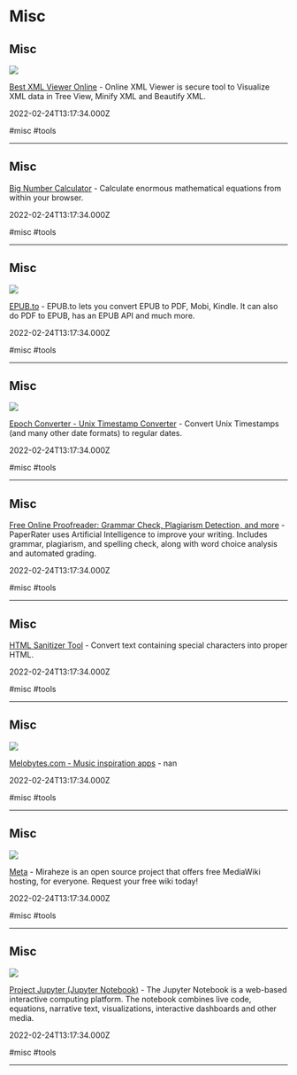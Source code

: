 # Misc

## Misc

![](https://jsonformatter.org/img/xml-viewer.png)

[Best XML Viewer Online](https://jsonformatter.org/xml-viewer) - Online XML Viewer is secure tool to Visualize XML data in Tree View, Minify XML and Beautify XML.

2022-02-24T13:17:34.000Z

#misc #tools

---

## Misc

[Big Number Calculator](https://defuse.ca/big-number-calculator.htm) - Calculate enormous mathematical equations from within your browser.

2022-02-24T13:17:34.000Z

#misc #tools

---

## Misc

![](https://epub.to/static/epub.png)

[EPUB.to](https://epub.to) - EPUB.to lets you convert EPUB to PDF,  Mobi, Kindle.  It can also do PDF to EPUB, has an EPUB API and much more.

2022-02-24T13:17:34.000Z

#misc #tools

---

## Misc

![](https://www.epochconverter.com/img/epochconverter-og-img.png)

[Epoch Converter - Unix Timestamp Converter](https://www.epochconverter.com) - Convert Unix Timestamps (and many other date formats) to regular dates.

2022-02-24T13:17:34.000Z

#misc #tools

---

## Misc

[Free Online Proofreader: Grammar Check, Plagiarism Detection, and more](https://www.paperrater.com) - PaperRater uses Artificial Intelligence to improve your writing.  Includes grammar, plagiarism, and spelling check, along with word choice analysis and automated grading.

2022-02-24T13:17:34.000Z

#misc #tools

---

## Misc

[HTML Sanitizer Tool](https://defuse.ca/html-sanitize.htm) - Convert text containing special characters into proper HTML.

2022-02-24T13:17:34.000Z

#misc #tools

---

## Misc

![](https://dcxote2kf3ou4.cloudfront.net/1818599180193c104f9a4779444a1d84af00ccdf3e88788184db61eeffcae965/melobytes-default.png)

[Melobytes.com - Music inspiration apps](https://melobytes.com/en) - nan

2022-02-24T13:17:34.000Z

#misc #tools

---

## Misc

![](https://miraheze.org/images/Miraheze-Logo-1200px.png)

[Meta](https://miraheze.org) - Miraheze is an open source project that offers free MediaWiki hosting, for everyone. Request your free wiki today!

2022-02-24T13:17:34.000Z

#misc #tools

---

## Misc

![](https://jupyter.org/assets/share.png)

[Project Jupyter (Jupyter Notebook)](https://jupyter.org) - The Jupyter Notebook is a web-based interactive computing platform. The notebook combines live code, equations, narrative text, visualizations, interactive dashboards and other media.

2022-02-24T13:17:34.000Z

#misc #tools

---
